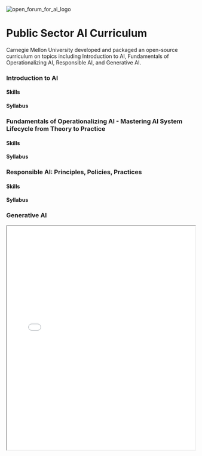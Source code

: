 ![open_forum_for_ai_logo](https://github.com/user-attachments/assets/dfe12c5f-5c3f-487b-8e95-d88cf7b528c0)

# Public Sector AI Curriculum
Carnegie Mellon University developed and packaged an open-source curriculum on topics including Introduction to AI, Fundamentals of Operationalizing AI, Responsible AI, and Generative AI.


### Introduction to AI
#### Skills
#### Syllabus


### Fundamentals of Operationalizing AI - Mastering AI System Lifecycle from Theory to Practice
#### Skills
#### Syllabus


### Responsible AI: Principles, Policies, Practices
#### Skills
#### Syllabus


### Generative AI
<iframe src="GenAI.pdf" width="100%" height="600px"></iframe>
